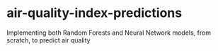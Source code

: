 # air-quality-index-predictions
Implementing both Random Forests and Neural Network models, from scratch, to predict air quality
